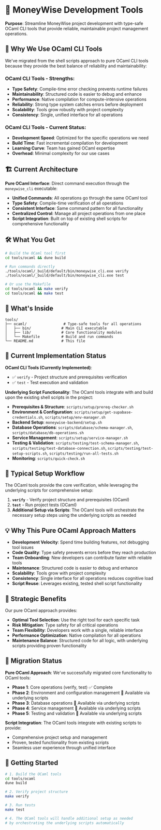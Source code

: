 # 🚀 MoneyWise Development Tools

**Purpose**: Streamline MoneyWise project development with type-safe OCaml CLI tools that provide reliable, maintainable project management operations.

## 🔄 Why We Use OCaml CLI Tools

We've migrated from the shell scripts approach to pure OCaml CLI tools because they provide the best balance of reliability and maintainability:

### **OCaml CLI Tools - Strengths:**
- **Type Safety**: Compile-time error checking prevents runtime failures
- **Maintainability**: Structured code is easier to debug and enhance
- **Performance**: Native compilation for compute-intensive operations
- **Reliability**: Strong type system catches errors before deployment
- **Scalability**: Tools grow robustly with project complexity
- **Consistency**: Single, unified interface for all operations

### **OCaml CLI Tools - Current Status:**
- **Development Speed**: Optimized for the specific operations we need
- **Build Time**: Fast incremental compilation for development
- **Learning Curve**: Team has gained OCaml expertise
- **Overhead**: Minimal complexity for our use cases

## 🏗️ Current Architecture

**Pure OCaml Interface**: Direct command execution through the `moneywise_cli` executable:
- **Unified Commands**: All operations go through the same OCaml tool
- **Type Safety**: Compile-time verification of all operations
- **Consistent Interface**: Same command pattern for all functionality
- **Centralized Control**: Manage all project operations from one place
- **Script Integration**: Built on top of existing shell scripts for comprehensive functionality

## 🛠️ What You Get

```bash
# Build the OCaml tool first
cd tools/ocaml && dune build

# Run commands directly
./tools/ocaml/_build/default/bin/moneywise_cli.exe verify
./tools/ocaml/_build/default/bin/moneywise_cli.exe test

# Or use the Makefile
cd tools/ocaml && make verify
cd tools/ocaml && make test
```

## 📁 What's Inside

```
tools/
├── ocaml/                 # Type-safe tools for all operations
│   ├── bin/              # Main CLI executable
│   ├── lib/              # Core functionality modules
│   └── Makefile          # Build and run commands
└── README.md             # This file
```

## 🔄 Current Implementation Status

**OCaml CLI Tools (Currently Implemented)**:
- ✅ `verify` - Project structure and prerequisites verification
- ✅ `test` - Test execution and validation

**Underlying Script Functionality**:
The OCaml tools integrate with and build upon the existing shell scripts in the project:
- **Prerequisites & Structure**: `scripts/setup/prereq-checker.sh`
- **Environment & Configuration**: `scripts/setup/get-supabase-credentials.sh`, `scripts/setup/env-manager.sh`
- **Backend Setup**: `moneywise-backend/setup.sh`
- **Database Operations**: `scripts/database/schema-manager.sh`, `scripts/database/db-operations.sh`
- **Service Management**: `scripts/setup/service-manager.sh`
- **Testing & Validation**: `scripts/testing/test-schema-manager.sh`, `scripts/testing/test-database-connection.sh`, `scripts/testing/test-setup-scripts.sh`, `scripts/testing/run-all-tests.sh`
- **Monitoring**: `scripts/quick-check.sh`

## 🚀 Typical Setup Workflow

The OCaml tools provide the core verification, while leveraging the underlying scripts for comprehensive setup:

1. **`verify`** - Verify project structure and prerequisites (OCaml)
2. **`test`** - Run project tests (OCaml)
3. **Additional Setup via Scripts**: The OCaml tools will orchestrate the necessary setup steps using the underlying scripts as needed

## 💡 Why This Pure OCaml Approach Matters

- **Development Velocity**: Spend time building features, not debugging tool issues
- **Code Quality**: Type safety prevents errors before they reach production
- **Team Onboarding**: New developers can contribute faster with reliable tools
- **Maintenance**: Structured code is easier to debug and enhance
- **Scalability**: Tools grow with project complexity
- **Consistency**: Single interface for all operations reduces cognitive load
- **Script Reuse**: Leverages existing, tested shell script functionality

## 🔮 Strategic Benefits

Our pure OCaml approach provides:
- **Optimal Tool Selection**: Use the right tool for each specific task
- **Risk Mitigation**: Type safety for all critical operations
- **Team Flexibility**: Developers work with a single, reliable interface
- **Performance Optimization**: Native compilation for all operations
- **Maintenance Balance**: Structured code for all logic, with underlying scripts providing proven functionality

## 📝 Migration Status

**Pure OCaml Approach**: We've successfully migrated core functionality to OCaml tools:
- **Phase 1**: Core operations (verify, test) ✅ Complete
- **Phase 2**: Environment and configuration management 🔄 Available via underlying scripts
- **Phase 3**: Database operations 🔄 Available via underlying scripts
- **Phase 4**: Service management 🔄 Available via underlying scripts
- **Phase 5**: Testing and validation 🔄 Available via underlying scripts

**Script Integration**: The OCaml tools integrate with existing scripts to provide:
- Comprehensive project setup and management
- Proven, tested functionality from existing scripts
- Seamless user experience through unified interface

## 🚀 Getting Started

```bash
# 1. Build the OCaml tools
cd tools/ocaml
dune build

# 2. Verify project structure
make verify

# 3. Run tests
make test

# 4. The OCaml tools will handle additional setup as needed
# by orchestrating the underlying scripts automatically
```
